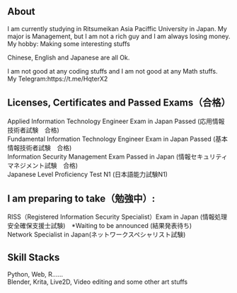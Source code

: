 <h2>About</h2>
<p>I am currently studying in Ritsumeikan Asia Paciffic University in Japan. My major is Management, but I am not a rich guy and I am always losing money.  <br> My hobby: Making some interesting stuffs</p>
<p>Chinese, English and Japanese are all Ok.</p>
<p> 
I am not good at any coding stuffs and I am not good at any Math stuffs.<br>
My Telegram:https://t.me/HqterX2 </p>

<h2>Licenses, Certificates and Passed Exams（合格）</h2> 
  Applied Information Technology Engineer Exam in Japan Passed (応用情報技術者試験　合格)<br>
  Fundamental Information Technology Engineer Exam in Japan Passed (基本情報技術者試験　合格)<br>
  Information Security Management Exam Passed in Japan (情報セキュリティマネジメント試験　合格) <br>
  Japanese Level Proficiency Test N1 (日本語能力試験N1)<br>
<h2>I am preparing to take（勉強中）:</b></h2>
  RISS（Registered Information Security Specialist）Exam in Japan (情報処理安全確保支援士試験)　*Waiting to be announced (結果発表待ち)<br>
  Network Specialist in Japan(ネットワークスペシャリスト試験)
<h2>Skill Stacks</h2>
  Python, Web, R......<br>
  Blender, Krita, Live2D, Video editing and some other art stuffs
